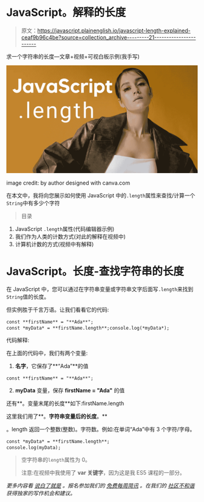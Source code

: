 # JavaScript。解释的长度

> 原文：<https://javascript.plainenglish.io/javascript-length-explained-ceaf9b96c4be?source=collection_archive---------21----------------------->

求一个字符串的长度—文章+视频+可视白板示例(我手写)

![](img/abac7261b902d67d8b0cffea6a2fd03e.png)

image credit: by author designed with canva.com

在本文中，我将向您展示如何使用 JavaScript 中的`.length`属性来查找/计算一个`String`中有多少个字符

> 目录

1.  JavaScript `.length`属性(代码编辑器示例)
2.  我们作为人类的计数方式(对此的解释在视频中)
3.  计算机计数的方式(视频中有解释)

# JavaScript。长度-查找字符串的长度

在 JavaScript 中，您可以通过在字符串变量或字符串文字后面写`.length`来找到`String`值的长度。

但实例胜于千言万语。让我们看看它的代码:

```
const **firstName** = "**Ada**";
const *myData* = **firstName.length**;console.log(*myData*);
```

代码解释:

在上面的代码中，我们有两个变量:

1.  **名字**，它保存了**“Ada”**的值

```
const **firstName** = "**Ada**";
```

2. **myData** 变量，保存 **firstName = "Ada"** 的值

还有**。变量末尾的长度**如下:firstName.length

这里我们用了**。**字符串变量后的长度**。**

。length 返回一个整数(整数)。字符数。例如:在单词“Ada”中有 3 个字符/字母。

```
const *myData* = **firstName.length**;
console.log(myData);
```

> 空字符串的`length`属性为 0。
> 
> 注意:在视频中我使用了 **var 关键字**，因为这是我 ES5 课程的一部分。

*更多内容看* [*说白了就是*](http://plainenglish.io/) *。报名参加我们的* [*免费每周简讯*](http://newsletter.plainenglish.io/) *。在我们的* [*社区不和谐*](https://discord.gg/GtDtUAvyhW) *获得独家的写作机会和建议。*